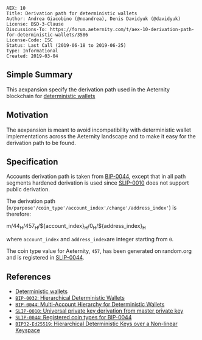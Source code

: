 ```
AEX: 10
Title: Derivation path for deterministic wallets
Author: Andrea Giacobino (@noandrea), Denis Davidyuk (@davidyuk)
License: BSD-3-Clause
Discussions-To: https://forum.aeternity.com/t/aex-10-derivation-path-for-deterministic-wallets/3586
License-Code: ISC
Status: Last Call (2019-06-18 to 2019-06-25)
Type: Informational
Created: 2019-03-04
```

## Simple Summary

This aexpansion specify the derivation path used in the Aeternity blockchain for [deterministic wallets](https://en.bitcoin.it/wiki/Deterministic_wallet)

## Motivation

The aexpansion is meant to avoid incompatibility with deterministic wallet implementations across the Aeternity landscape and to make it easy for the derivation path to be found.

## Specification

Accounts derivation path is taken from [BIP-0044](https://github.com/bitcoin/bips/blob/master/bip-0044.mediawiki), except that in all path segments hardened derivation is used since [SLIP-0010](https://github.com/satoshilabs/slips/blob/master/slip-0010.md) does not support public derivation.

The derivation path (`m/purpose'/coin_type'/account_index'/change'/address_index'`) is therefore:

m/44<sub>H</sub>/457<sub>H</sub>/\${account_index}<sub>H</sub>/0<sub>H</sub>/\${address_index}<sub>H</sub>

where `account_index` and `address_index`are integer starting from `0`.

The coin type value for Aeternity, `457`, has been generated on random.org and is registered in [SLIP-0044](https://github.com/satoshilabs/slips/blob/master/slip-0044.md).

## References

- [Deterministic wallets](https://en.bitcoin.it/wiki/Deterministic_wallet)
- [`BIP-0032`: Hierarchical Deterministic Wallets](https://github.com/bitcoin/bips/blob/master/bip-0032.mediawiki)
- [`BIP-0044`: Multi-Account Hierarchy for Deterministic Wallets](https://github.com/bitcoin/bips/blob/master/bip-0044.mediawiki)
- [`SLIP-0010`: Universal private key derivation from master private key](https://github.com/satoshilabs/slips/blob/master/slip-0010.md)
- [`SLIP-0044`: Registered coin types for BIP-0044](https://github.com/satoshilabs/slips/blob/master/slip-0044.md)
- [`BIP32-Ed25519`: Hierarchical Deterministic Keys over a Non-linear Keyspace](https://ieeexplore.ieee.org/document/7966967?reload=true)
